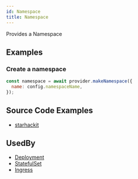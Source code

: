 ```yaml
---
id: Namespace
title: Namespace
---
```


Provides a Namespace

## Examples

### Create a namespace

```js
const namespace = await provider.makeNamespace({
  name: config.namespaceName,
});
```

## Source Code Examples

- [starhackit](https://github.com/grucloud/grucloud/blob/main/examples/k8s/starhackit/base/k8sStackBase.js#L14)

## UsedBy

- [Deployment](./Deployment)
- [StatefulSet](./StatefulSet)
- [Ingress](./Ingress)
